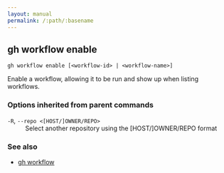 ```yaml
---
layout: manual
permalink: /:path/:basename
---
```


## gh workflow enable

```
gh workflow enable [<workflow-id> | <workflow-name>]
```

Enable a workflow, allowing it to be run and show up when listing workflows.

### Options inherited from parent commands


<dl class="flags">
	<dt><code>-R</code>, <code>--repo &lt;[HOST/]OWNER/REPO&gt;</code></dt>
	<dd>Select another repository using the [HOST/]OWNER/REPO format</dd>
</dl>


### See also

* [gh workflow](./gh_workflow)
